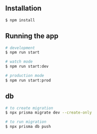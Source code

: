 ## Installation

```bash
$ npm install
```

## Running the app

```bash
# development
$ npm run start

# watch mode
$ npm run start:dev

# production mode
$ npm run start:prod
```
## db

```bash
# to create migration
$ npx prisma migrate dev --create-only

# to run migration
$ npx prisma db push
```